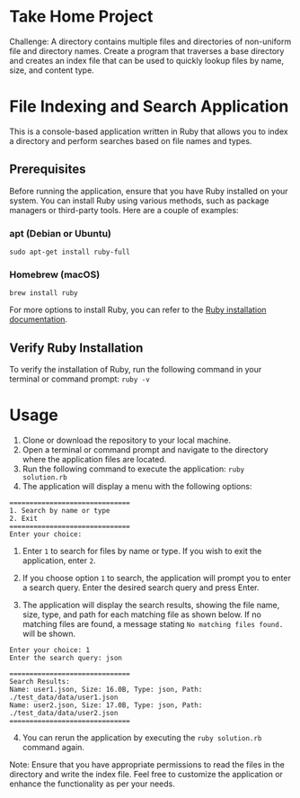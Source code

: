 # Take Home Project

Challenge: A directory contains multiple files and directories of non-uniform file and directory names. Create a program that traverses a base directory and creates an index file that can be used to quickly lookup files by name, size, and content type.


# File Indexing and Search Application

This is a console-based application written in Ruby that allows you to index a directory and perform searches based on file names and types.

## Prerequisites

Before running the application, ensure that you have Ruby installed on your system. You can install Ruby using various methods, such as package managers or third-party tools. Here are a couple of examples:

### apt (Debian or Ubuntu)
`sudo apt-get install ruby-full`

### Homebrew (macOS)
`brew install ruby`

For more options to install Ruby, you can refer to the [Ruby installation documentation](https://www.ruby-lang.org/en/documentation/installation).

## Verify Ruby Installation

To verify the installation of Ruby, run the following command in your terminal or command prompt:
`ruby -v`


# Usage
1.  Clone or download the repository to your local machine.
2.  Open a terminal or command prompt and navigate to the directory where the application files are located.
3.  Run the following command to execute the application:
`ruby solution.rb`
4. The application will display a menu with the following options:
```
==============================
1. Search by name or type
2. Exit
==============================
Enter your choice: 
```
1.  Enter `1` to search for files by name or type. If you wish to exit the application, enter `2`.
    
2.  If you choose option `1` to search, the application will prompt you to enter a search query. Enter the desired search query and press Enter.
    
3.  The application will display the search results, showing the file name, size, type, and path for each matching file as shown below. If no matching files are found, a message stating `No matching files found.` will be shown.
```
Enter your choice: 1
Enter the search query: json

==============================
Search Results:
Name: user1.json, Size: 16.0B, Type: json, Path: ./test_data/data/user1.json
Name: user2.json, Size: 17.0B, Type: json, Path: ./test_data/data/user2.json
==============================
```    
4.  You can rerun the application by executing the `ruby solution.rb` command again.

Note: Ensure that you have appropriate permissions to read the files in the directory and write the index file.
Feel free to customize the application or enhance the functionality as per your needs.
